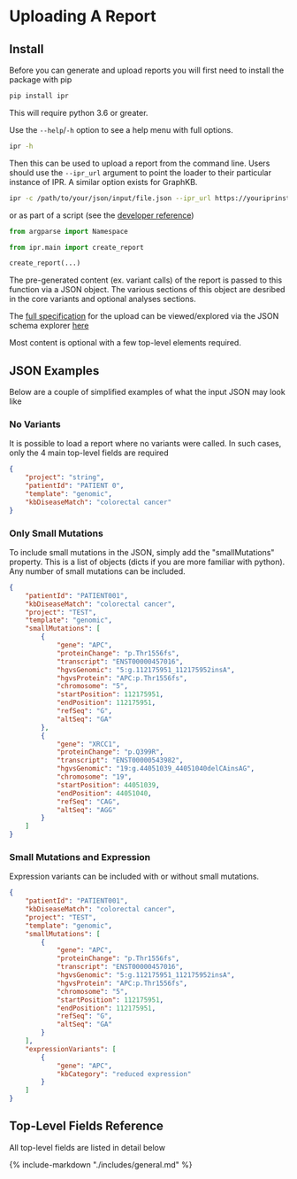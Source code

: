 # Uploading A Report

## Install

Before you can generate and upload reports you will first need to install the package with pip

```bash
pip install ipr
```

This will require python 3.6 or greater.

Use the `--help`/`-h` option to see a help menu with full options.

```bash
ipr -h
```

Then this can be used to upload a report from the command line. Users should use the `--ipr_url` argument to point the loader to their particular instance of IPR. A similar option exists for GraphKB.

```bash
ipr -c /path/to/your/json/input/file.json --ipr_url https://youriprinstance-api.com/api
```

or as part of a script (see the [developer reference](../../developer_reference/ipr/main/#create_report))

```python
from argparse import Namespace

from ipr.main import create_report

create_report(...)
```

The pre-generated content (ex. variant calls) of the report is passed to this function via a JSON object. The various sections of this object are desribed in the core variants and optional analyses sections.

The [full specification](https://raw.githubusercontent.com/bcgsc/pori_ipr_python/master/ipr/content.spec.json) for the upload can be viewed/explored via the JSON schema explorer [here](https://json-schema.app/view?url=https://raw.githubusercontent.com/bcgsc/pori_ipr_python/master/ipr/content.spec.json)

Most content is optional with a few top-level elements required.

## JSON Examples

Below are a couple of simplified examples of what the input JSON may look like

### No Variants

It is possible to load a report where no variants were called. In such cases, only the 4 main
top-level fields are required

```json
{
    "project": "string",
    "patientId": "PATIENT 0",
    "template": "genomic",
    "kbDiseaseMatch": "colorectal cancer"
}
```

### Only Small Mutations

To include small mutations in the JSON, simply add the "smallMutations" property. This is a list of objects (dicts if you are more familiar with python). Any number of small mutations can be included.

```json
{
    "patientId": "PATIENT001",
    "kbDiseaseMatch": "colorectal cancer",
    "project": "TEST",
    "template": "genomic",
    "smallMutations": [
        {
            "gene": "APC",
            "proteinChange": "p.Thr1556fs",
            "transcript": "ENST00000457016",
            "hgvsGenomic": "5:g.112175951_112175952insA",
            "hgvsProtein": "APC:p.Thr1556fs",
            "chromosome": "5",
            "startPosition": 112175951,
            "endPosition": 112175951,
            "refSeq": "G",
            "altSeq": "GA"
        },
        {
            "gene": "XRCC1",
            "proteinChange": "p.Q399R",
            "transcript": "ENST00000543982",
            "hgvsGenomic": "19:g.44051039_44051040delCAinsAG",
            "chromosome": "19",
            "startPosition": 44051039,
            "endPosition": 44051040,
            "refSeq": "CAG",
            "altSeq": "AGG"
        }
    ]
}
```

### Small Mutations and Expression

Expression variants can be included with or without small mutations.

```json
{
    "patientId": "PATIENT001",
    "kbDiseaseMatch": "colorectal cancer",
    "project": "TEST",
    "template": "genomic",
    "smallMutations": [
        {
            "gene": "APC",
            "proteinChange": "p.Thr1556fs",
            "transcript": "ENST00000457016",
            "hgvsGenomic": "5:g.112175951_112175952insA",
            "hgvsProtein": "APC:p.Thr1556fs",
            "chromosome": "5",
            "startPosition": 112175951,
            "endPosition": 112175951,
            "refSeq": "G",
            "altSeq": "GA"
        }
    ],
    "expressionVariants": [
        {
            "gene": "APC",
            "kbCategory": "reduced expression"
        }
    ]
}
```

## Top-Level Fields Reference

All top-level fields are listed in detail below

{%
   include-markdown "./includes/general.md"
%}
